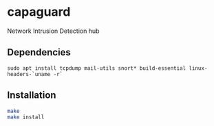 # capaguard
Network Intrusion Detection hub

## Dependencies

```
sudo apt install tcpdump mail-utils snort* build-essential linux-headers-`uname -r`
```

## Installation

 ```bash
 make
 make install
 ```
